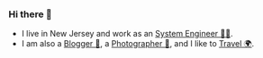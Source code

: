 ### Hi there 👋

- I live in New Jersey and work as an [System Engineer 👨‍💻](https://www.linkedin.com/in/li-rui-a97379142/).
- I am also a [Blogger 📝](https://rayrayli.github.io/blog), a [Photographer 📸](https://pho.rayrayli.io/), and I like to [Travel 🌍](https://blog.rayrayli.io/travel/).


